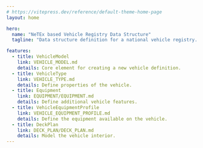 ```yaml
---
# https://vitepress.dev/reference/default-theme-home-page
layout: home

hero:
  name: "NeTEx based Vehicle Registry Data Structure"
  tagline: "Data structure definition for a national vehicle registry. "

features:
  - title: VehicleModel
    link: VEHICLE_MODEL.md
    details: Core element for creating a new vehicle definition.
  - title: VehicleType
    link: VEHICLE_TYPE.md
    details: Define properties of the vehicle.
  - title: Equipment
    link: EQUIPMENT/EQUIPMENT.md
    details: Define additional vehicle features.
  - title: VehicleEquipmentProfile
    link: VEHICLE_EQUIPMENT_PROFILE.md
    details: Define the equipment available on the vehicle.
  - title: DeckPlan
    link: DECK_PLAN/DECK_PLAN.md
    details: Model the vehicle interior.
---
```

